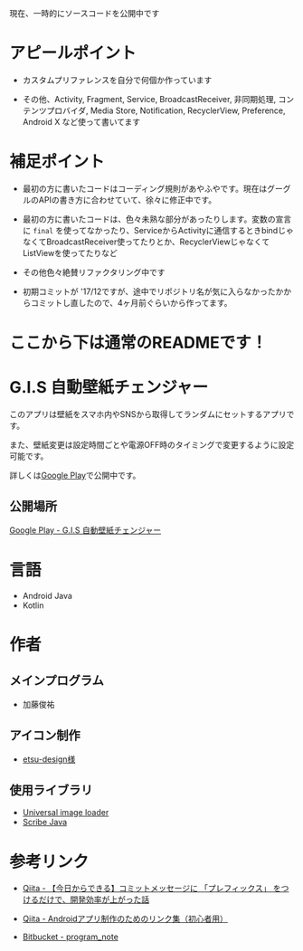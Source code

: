 現在、一時的にソースコードを公開中です

# アピールポイント

- カスタムプリファレンスを自分で何個か作っています

- その他、Activity, Fragment, Service, BroadcastReceiver, 非同期処理, コンテンツプロバイダ, Media Store, Notification, RecyclerView,  Preference, Android X など使って書いてます

# 補足ポイント

- 最初の方に書いたコードはコーディング規則があやふやです。現在はグーグルのAPIの書き方に合わせていて、徐々に修正中です。

- 最初の方に書いたコードは、色々未熟な部分があったりします。変数の宣言に `final` を使ってなかったり、ServiceからActivityに通信するときbindじゃなくてBroadcastReceiver使ってたりとか、RecyclerViewじゃなくてListViewを使ってたりなど

- その他色々絶賛リファクタリング中です

- 初期コミットが '17/12ですが、途中でリポジトリ名が気に入らなかったかからコミットし直したので、4ヶ月前ぐらいから作ってます。


# ここから下は通常のREADMEです！

# G.I.S 自動壁紙チェンジャー

このアプリは壁紙をスマホ内やSNSから取得してランダムにセットするアプリです。

また、壁紙変更は設定時間ごとや電源OFF時のタイミングで変更するように設定可能です。

詳しくは[Google Play](https://play.google.com/store/apps/details?id=xyz.goodistory.autowallpaper)で公開中です。

## 公開場所

[Google Play - G.I.S 自動壁紙チェンジャー](https://play.google.com/store/apps/details?id=xyz.goodistory.autowallpaper)

# 言語

- Android Java
- Kotlin

# 作者

## メインプログラム

- 加藤俊祐

## アイコン制作

- [etsu-design様](https://www.etsu-design.net/)

## 使用ライブラリ

- [Universal image loader](https://github.com/nostra13/Android-Universal-Image-Loader)
- [Scribe Java](https://github.com/scribejava/scribejava)


# 参考リンク

- [Qiita - 【今日からできる】コミットメッセージに 「プレフィックス」 をつけるだけで、開発効率が上がった話](https://qiita.com/numanomanu/items/45dd285b286a1f7280ed)
- [Qiita - Androidアプリ制作のためのリンク集（初心者用）](https://qiita.com/suke/items/47475fff4bd62750d922)

- [Bitbucket - program_note](https://bitbucket.org/suke-shun-kato/program_note/src)
